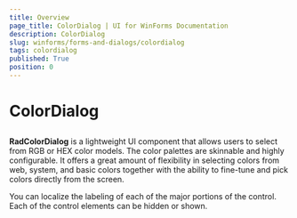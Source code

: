 ```yaml
---
title: Overview
page_title: ColorDialog | UI for WinForms Documentation
description: ColorDialog
slug: winforms/forms-and-dialogs/colordialog
tags: colordialog
published: True
position: 0
---
```


# ColorDialog
 

## 

__RadColorDialog__ is a lightweight UI component that allows users to select from RGB or HEX color models. The color palettes are skinnable and highly configurable. It offers a great amount of flexibility in selecting colors from web, system, and basic colors together with the ability to fine-tune and pick colors directly from the screen.

You can localize the labeling of each of the major portions of the control. Each of the control elements can be hidden or shown.
